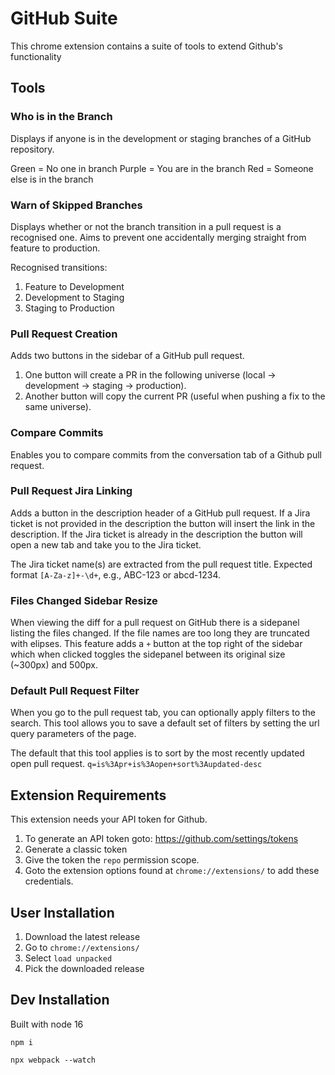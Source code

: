# GitHub Suite

This chrome extension contains a suite of tools to extend Github's functionality

## Tools

### Who is in the Branch

Displays if anyone is in the development or staging branches of a GitHub repository.

Green = No one in branch
Purple = You are in the branch
Red = Someone else is in the branch

### Warn of Skipped Branches

Displays whether or not the branch transition in a pull request is a recognised one. Aims to prevent one accidentally merging straight from feature to production.

Recognised transitions:

1. Feature to Development
2. Development to Staging
3. Staging to Production

### Pull Request Creation

Adds two buttons in the sidebar of a GitHub pull request.

1. One button will create a PR in the following universe (local -> development -> staging -> production).
2. Another button will copy the current PR (useful when pushing a fix to the same universe).

### Compare Commits

Enables you to compare commits from the conversation tab of a Github pull request.

### Pull Request Jira Linking

Adds a button in the description header of a GitHub pull request. If a Jira ticket is not provided in the description the button will insert the link in the description. If the Jira ticket is already in the description the button will open a new tab and take you to the Jira ticket.

The Jira ticket name(s) are extracted from the pull request title. Expected format `[A-Za-z]+-\d+`, e.g., ABC-123 or abcd-1234.

### Files Changed Sidebar Resize

When viewing the diff for a pull request on GitHub there is a sidepanel listing the files changed. If the file names are too long they are truncated with elipses. This feature adds a `+` button at the top right of the sidebar which when clicked toggles the sidepanel between its original size (~300px) and 500px.

### Default Pull Request Filter

When you go to the pull request tab, you can optionally apply filters to the search. This tool allows you to save a default set of filters by setting the url query parameters of the page.

The default that this tool applies is to sort by the most recently updated open pull request.
`q=is%3Apr+is%3Aopen+sort%3Aupdated-desc`

## Extension Requirements

This extension needs your API token for Github.

1. To generate an API token goto: <https://github.com/settings/tokens>
2. Generate a classic token
3. Give the token the `repo` permission scope.
4. Goto the extension options found at `chrome://extensions/` to add these credentials.

## User Installation

1. Download the latest release
2. Go to `chrome://extensions/`
3. Select `load unpacked`
4. Pick the downloaded release

## Dev Installation

Built with node 16

`npm i`

`npx webpack --watch`
